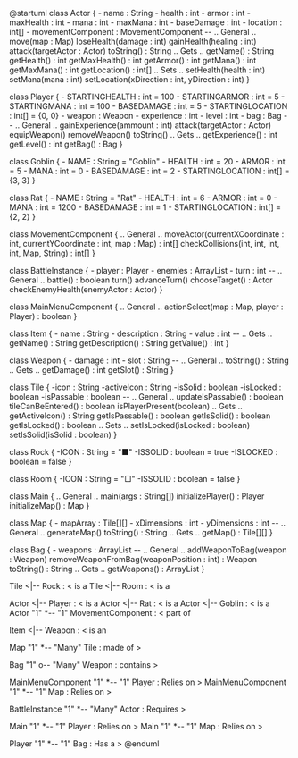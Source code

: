 @startuml
class Actor {
    - name : String
    - health : int
    - armor : int
    - maxHealth : int
    - mana : int
    - maxMana : int
    - baseDamage : int
    - location : int[]
    - movementComponent : MovementComponent
    --
    .. General ..
    move(map : Map)
    loseHealth(damage : int)
    gainHealth(healing : int)
    attack(targetActor : Actor)
    toString() : String
    .. Gets ..
    getName() : String
    getHealth() : int
    getMaxHealth() : int
    getArmor() : int
    getMana() : int
    getMaxMana() : int
    getLocation() : int[]
    .. Sets ..
    setHealth(health : int)
    setMana(mana : int)
    setLocation(xDirection : int, yDirection : int)
}

class Player {
    - STARTINGHEALTH : int = 100
    - STARTINGARMOR : int = 5
    - STARTINGMANA : int = 100
    - BASEDAMAGE : int = 5
    - STARTINGLOCATION : int[] = {0, 0}
    - weapon : Weapon
    - experience : int
    - level : int
    - bag : Bag
    --
    .. General ..
    gainExperience(ammount : int)
    attack(targetActor : Actor)
    equipWeapon()
    removeWeapon()
    toString()
    .. Gets ..
    getExperience() : int
    getLevel() : int
    getBag() : Bag
}

class Goblin {
    - NAME : String = "Goblin"
    - HEALTH : int = 20
    - ARMOR : int = 5
    - MANA : int = 0
    - BASEDAMAGE : int = 2
    - STARTINGLOCATION : int[] = {3, 3}
}

class Rat {
    - NAME : String = "Rat"
    - HEALTH : int = 6
    - ARMOR : int = 0
    - MANA : int = 1200
    - BASEDAMAGE : int = 1
    - STARTINGLOCATION : int[] = {2, 2}
}



class MovementComponent {
    .. General ..
    moveActor(currentXCoordinate : int, currentYCoordinate : int, map : Map) : int[]
    checkCollisions(int, int, int, int, Map, String) : int[]
}

class BattleInstance {
    - player : Player
    - enemies : ArrayList<Actor>
    - turn : int
    --
    .. General ..
    battle() : boolean
    turn()
    advanceTurn()
    chooseTarget() : Actor
    checkEnemyHealth(enemyActor : Actor)
}

class MainMenuComponent {
    .. General ..
    actionSelect(map : Map, player : Player) : boolean
}



class Item {
    - name : String
    - description : String
    - value : int
    --
    .. Gets ..
    getName() : String
    getDescription() : String
    getValue() : int
}

class Weapon {
    - damage : int
    - slot : String
    --
    .. General ..
    toString() : String
    .. Gets ..
    getDamage() : int
    getSlot() : String
}



class Tile {
    -icon : String
    -activeIcon : String
    -isSolid : boolean
    -isLocked : boolean
    -isPassable : boolean
    --
    .. General ..
    updateIsPassable() : boolean
    tileCanBeEntered() : boolean
    isPlayerPresent(boolean)
    .. Gets ..
    getActiveIcon() : String
    getIsPassable() : boolean
    getIsSolid() : boolean
    getIsLocked() : boolean
    .. Sets ..
    setIsLocked(isLocked : boolean)
    setIsSolid(isSolid : boolean)
}

class Rock {
    -ICON : String = "■"
    -ISSOLID : boolean = true
    -ISLOCKED : boolean = false
}

class Room {
    -ICON : String = "□"
    -ISSOLID : boolean = false
}



class Main {
    .. General ..
    main(args : String[])
    initializePlayer() : Player
    initializeMap() : Map
}

class Map {
    - mapArray : Tile[][]
    - xDimensions : int
    - yDimensions : int
    --
    .. General ..
    generateMap()
    toString() : String
    .. Gets ..
    getMap() : Tile[][]
}

class Bag {
    - weapons : ArrayList<Weapon>
    --
    .. General ..
    addWeaponToBag(weapon : Weapon)
    removeWeaponFromBag(weaponPosition : int) : Weapon
    toString() : String
    .. Gets ..
    getWeapons() : ArrayList<Weapon>
}



Tile <|-- Rock : < is a
Tile <|-- Room : < is a

Actor <|-- Player : < is a
Actor <|-- Rat : < is a
Actor <|-- Goblin : < is a
Actor "1" *-- "1" MovementComponent : < part of

Item <|-- Weapon : < is an

Map "1" *-- "Many" Tile : made of >

Bag "1" o-- "Many" Weapon : contains >

MainMenuComponent "1" *-- "1" Player : Relies on >
MainMenuComponent "1" *-- "1" Map : Relies on >

BattleInstance "1" *-- "Many" Actor : Requires >

Main "1" *-- "1" Player : Relies on >
Main "1" *-- "1" Map : Relies on >

Player "1" *-- "1" Bag : Has a >
@enduml